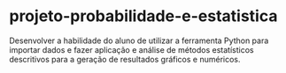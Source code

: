 # projeto-probabilidade-e-estatistica
Desenvolver a habilidade do aluno de utilizar a ferramenta Python para importar dados e fazer aplicação e análise de métodos estatísticos descritivos para a geração de resultados gráficos e numéricos.

